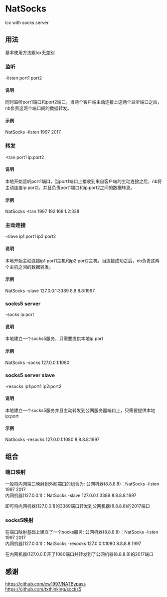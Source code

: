 # NatSocks
lcx with socks server

## 用法
基本使用方法跟lcx无差别  
### 监听   
-listen port1 port2  
#### 说明
同时监听port1端口和port2端口，当两个客户端主动连接上这两个监听端口之后，nb负责这两个端口间的数据转发。  
#### 示例  
NatSocks -listen 1997 2017  
### 转发 
-tran port1 ip:port2  
#### 说明
本地开始监听port1端口，当port1端口上接收到来自客户端的主动连接之后，nb将主动连接ip:port2，并且负责port1端口和ip:port2之间的数据转发。
#### 示例 
NatSocks -tran 1997 192.168.1.2:338  
### 主动连接
-slave ip1:port1 ip2:port2  
#### 说明
本地开始主动连接ip1:port1主机和ip2:port2主机，当连接成功之后，nb负责这两个主机之间的数据转发。
#### 示例 
NatSocks -slave 127.0.0.1:3389 8.8.8.8:1997
### socks5 server
-socks ip:port
#### 说明
本地建立一个socks5服务，只需要提供本地ip:port
#### 示例 
NatSocks -socks 127.0.0.1:1080
### socks5 server slave
-resocks ip1:port1 ip2:port2
#### 说明
本地建立一个socks5服务并且主动转发到公网服务器端口上，只需要提供本地ip:port
#### 示例 
NatSocks -resocks 127.0.0.1:1080 8.8.8.8:1997

## 组合
### 端口映射
一般将内网端口映射到外网端口的组合为:
公网机器(8.8.8.8)：NatSocks -listen 1997 2017  
内网机器(127.0.0.1)：NatSocks -slave 127.0.0.1:3389 8.8.8.8:1997 

即可将内网机器(127.0.0.1)的3389端口转发到公网机器(8.8.8.8)的2017端口
### socks5映射
在端口映射基础上建立了一个socks服务:
公网机器(8.8.8.8)：NatSocks -listen 1997 2017  
内网机器(127.0.0.1)：NatSocks -resocks 127.0.0.1:1080 8.8.8.8:1997

在内网机器(127.0.0.1)开了1080端口并转发到了公网机器(8.8.8.8)的2017端口

## 感谢
https://github.com/cw1997/NATBypass  
https://github.com/txthinking/socks5
